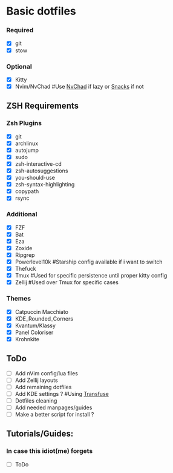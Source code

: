 # Basic dotfiles

### Required

- [x] git  
- [x] stow  

### Optional

- [x] Kitty   
- [x] Nvim/NvChad #Use [NvChad](https://nvchad.com/docs/quickstart/install) if lazy or [Snacks](https://github.com/folke/snacks.nvim) if not

## ZSH Requirements

### Zsh Plugins
- [x] git  
- [x] archlinux  
- [x] autojump  
- [x] sudo  
- [x] zsh-interactive-cd  
- [x] zsh-autosuggestions  
- [x] you-should-use  
- [x] zsh-syntax-highlighting  
- [x] copypath
- [x] rsync

### Additional 

- [x] FZF  
- [x] Bat  
- [x] Eza  
- [x] Zoxide  
- [x] Ripgrep
- [x] Powerlevel10k #Starship config available if i want to switch  
- [x] Thefuck  
- [x] Tmux #Used for specific persistence until proper kitty config
- [x] Zellij #Used over Tmux for specific cases

### Themes

- [x] Catpuccin Macchiato  
- [x] KDE_Rounded_Corners  
- [x] Kvantum/Klassy  
- [x] Panel Coloriser
- [x] Krohnkite

## ToDo

- [ ] Add nVim config/lua files
- [ ] Add Zellij layouts
- [ ] Add remaining dotfiles
- [ ] Add KDE settings ? #Using [Transfuse](https://gitlab.com/cscs/transfuse)
- [ ] Dotfiles cleaning
- [ ] Add needed manpages/guides
- [ ] Make a better script for install ?

## Tutorials/Guides:
### In case this idiot(me) forgets

- [ ] ToDo

